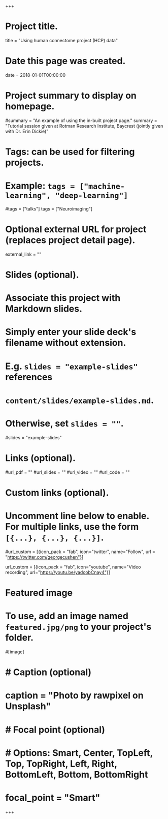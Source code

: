 +++
# Project title.
title = "Using human connectome project (HCP) data"


# Date this page was created.
date = 2018-01-01T00:00:00

# Project summary to display on homepage.
#summary = "An example of using the in-built project page."
summary = "Tutorial session given at Rotman Research Institute, Baycrest (jointly given with Dr. Erin Dickie)"


# Tags: can be used for filtering projects.
# Example: `tags = ["machine-learning", "deep-learning"]`
#tags = ["talks"]
tags = ["Neuroimaging"]

# Optional external URL for project (replaces project detail page).
external_link = ""

# Slides (optional).
#   Associate this project with Markdown slides.
#   Simply enter your slide deck's filename without extension.
#   E.g. `slides = "example-slides"` references 
#   `content/slides/example-slides.md`.
#   Otherwise, set `slides = ""`.
#slides = "example-slides"

# Links (optional).
#url_pdf = ""
#url_slides = ""
#url_video = ""
#url_code = ""

# Custom links (optional).
#   Uncomment line below to enable. For multiple links, use the form `[{...}, {...}, {...}]`.
#url_custom = [{icon_pack = "fab", icon="twitter", name="Follow", url = "https://twitter.com/georgecushen"}]

url_custom = [{icon_pack = "fab", icon="youtube", name="Video recording", url="https://youtu.be/yadcobCnay4"}]


# Featured image
# To use, add an image named `featured.jpg/png` to your project's folder. 
#[image]
#  # Caption (optional)
#  caption = "Photo by rawpixel on Unsplash"
  
#  # Focal point (optional)
#  # Options: Smart, Center, TopLeft, Top, TopRight, Left, Right, BottomLeft, Bottom, BottomRight
#  focal_point = "Smart"


+++

